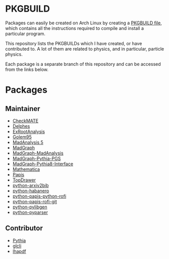 PKGBUILD
========

Packages can easily be created on Arch Linux by creating
a [PKGBUILD file](https://wiki.archlinux.org/index.php/PKGBUILD), which contains
all the instructions required to compile and install a particular program.

This repository lists the PKGBUILDs which I have created, or have contributed
to.  A lot of them are related to physics, and in particular, particle physics.

Each package is a separate branch of this repository and can be accessed from
the links below.


Packages
========

Maintainer
----------

- [CheckMATE](../../tree/checkmate)
- [Delphes](../../tree/delphes)
- [ExRootAnalysis](../../tree/exrootanalysis)
- [Golem95](../../tree/golem95)
- [MadAnalysis 5](../../tree/madanalysis5)
- [MadGraph](../../tree/madgraph)
- [MadGraph-MadAnalysis](../../tree/madgraph-madanalysis)
- [MadGraph-Pythia-PGS](../../tree/madgraph-pythia-pgs)
- [MadGraph-Pythia8-Interface](../../tree/madgraph-pythia8-interface)
- [Mathematica](../../tree/mathematica)
- [Papis](../../tree/papis)
- [TopDrawer](../../tree/topdrawer)
- [python-arxiv2bib](../../tree/python-arxiv2bib)
- [python-habanero](../../tree/python-habanero)
- [python-papis-python-rofi](../../tree/python-papis-python-rofi)
- [python-papis-rofi-git](../../tree/python-papis-rofi-git)
- [python-pylibgen](../../tree/python-pylibgen)
- [python-pyparser](../../tree/python-pyparser)

Contributor
-----------

- [Pythia](../../tree/pythia)
- [glcli](../../tree/glcli)
- [lhapdf](../../tree/lhapdf)
